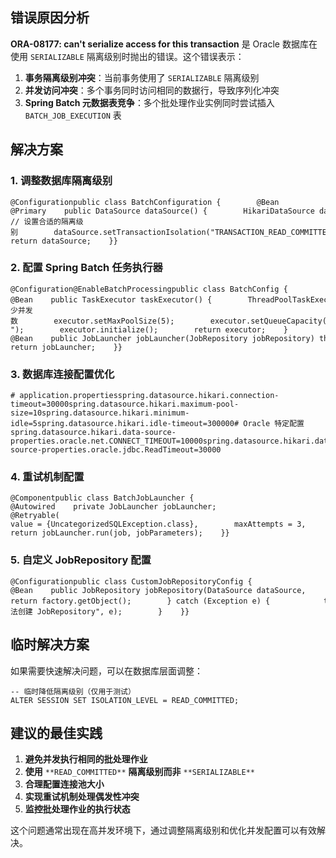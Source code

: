 ## 错误原因分析

**ORA-08177: can't serialize access for this transaction** 是 Oracle 数据库在使用 `SERIALIZABLE` 隔离级别时抛出的错误。这个错误表示：

1. **事务隔离级别冲突**：当前事务使用了 `SERIALIZABLE` 隔离级别
2. **并发访问冲突**：多个事务同时访问相同的数据行，导致序列化冲突
3. **Spring Batch 元数据表竞争**：多个批处理作业实例同时尝试插入 `BATCH_JOB_EXECUTION` 表

## 解决方案

### 1. 调整数据库隔离级别

```
@Configurationpublic class BatchConfiguration {        @Bean    @Primary    public DataSource dataSource() {        HikariDataSource dataSource = new HikariDataSource();        dataSource.setJdbcUrl("jdbc:oracle:thin:@localhost:1521:xe");        dataSource.setUsername("your_username");        dataSource.setPassword("your_password");                // 设置合适的隔离级别        dataSource.setTransactionIsolation("TRANSACTION_READ_COMMITTED");                return dataSource;    }}
```

### 2. 配置 Spring Batch 任务执行器

```
@Configuration@EnableBatchProcessingpublic class BatchConfig {        @Bean    public TaskExecutor taskExecutor() {        ThreadPoolTaskExecutor executor = new ThreadPoolTaskExecutor();        executor.setCorePoolSize(1); // 减少并发数        executor.setMaxPoolSize(5);        executor.setQueueCapacity(10);        executor.setThreadNamePrefix("batch-");        executor.initialize();        return executor;    }        @Bean    public JobLauncher jobLauncher(JobRepository jobRepository) throws Exception {        TaskExecutorJobLauncher jobLauncher = new TaskExecutorJobLauncher();        jobLauncher.setJobRepository(jobRepository);        jobLauncher.setTaskExecutor(taskExecutor());        jobLauncher.afterPropertiesSet();        return jobLauncher;    }}
```

### 3. 数据库连接配置优化

```
# application.propertiesspring.datasource.hikari.connection-timeout=30000spring.datasource.hikari.maximum-pool-size=10spring.datasource.hikari.minimum-idle=5spring.datasource.hikari.idle-timeout=300000# Oracle 特定配置spring.datasource.hikari.data-source-properties.oracle.net.CONNECT_TIMEOUT=10000spring.datasource.hikari.data-source-properties.oracle.jdbc.ReadTimeout=30000
```

### 4. 重试机制配置

```
@Componentpublic class BatchJobLauncher {        @Autowired    private JobLauncher jobLauncher;        @Retryable(        value = {UncategorizedSQLException.class},        maxAttempts = 3,        backoff = @Backoff(delay = 1000)    )    public JobExecution launchJob(Job job, JobParameters jobParameters)             throws JobExecutionException {        return jobLauncher.run(job, jobParameters);    }}
```

### 5. 自定义 JobRepository 配置

```
@Configurationpublic class CustomJobRepositoryConfig {        @Bean    public JobRepository jobRepository(DataSource dataSource,                                      PlatformTransactionManager transactionManager) {        JobRepositoryFactoryBean factory = new JobRepositoryFactoryBean();        factory.setDataSource(dataSource);        factory.setTransactionManager(transactionManager);        factory.setIsolationLevelForCreate("ISOLATION_READ_COMMITTED");        factory.setTablePrefix("BATCH_");        factory.setMaxVarCharLength(1000);                try {            factory.afterPropertiesSet();            return factory.getObject();        } catch (Exception e) {            throw new RuntimeException("无法创建 JobRepository", e);        }    }}
```

## 临时解决方案

如果需要快速解决问题，可以在数据库层面调整：

```
-- 临时降低隔离级别（仅用于测试）ALTER SESSION SET ISOLATION_LEVEL = READ_COMMITTED;
```

## 建议的最佳实践

1. **避免并发执行相同的批处理作业**
2. **使用** `**READ_COMMITTED**` **隔离级别而非** `**SERIALIZABLE**`
3. **合理配置连接池大小**
4. **实现重试机制处理偶发性冲突**
5. **监控批处理作业的执行状态**

这个问题通常出现在高并发环境下，通过调整隔离级别和优化并发配置可以有效解决。
